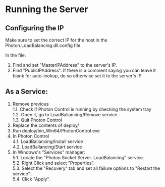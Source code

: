 # Running the Server
## Configuring the IP
Make sure to set the correct IP for the host in the Photon.LoadBalancing.dll.config file.

In the file: 
1. Find and set "MasterIPAddress" to the server's IP.
2. Find "PublicIPAddress". If there is a comment saying you can leave it blank for auto-lookup, do so otherwise set it to the server's IP.

## As a Service:
1. Remove previous  
1.1. Check if Photon Control is running by checking the system tray  
1.2. Open it, go to LoadBallancing/Remove service.  
1.3. Quit Photon Control
2. Replace the contents of deploy/
3. Run deploy/bin_Win64/PhotonControl.exe
4. In Photon Control  
4.1. LoadBallancing/Install service    
4.2. LoadBallancing/Start service  
5. In Windows's "Services" manager:  
5.1. Locate the "Photon Socket Server. LoadBalancing" service.  
5.2. Right Click and select "Properties".    
5.3. Select the "Recovery" tab and set all failure options to "Restart the service".  
5.4. Click "Apply".  
